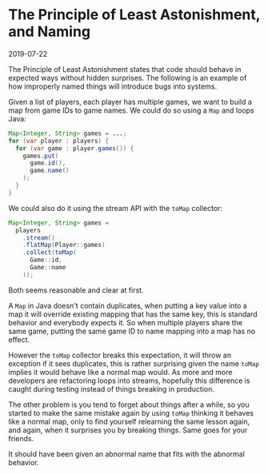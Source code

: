 # The Principle of Least Astonishment, and Naming

2019-07-22

The Principle of Least Astonishment states that code should behave in
expected ways without hidden surprises. The following is an example of
how improperly named things will introduce bugs into systems.

Given a list of players, each player has multiple games, we want to
build a map from game IDs to game names. We could do so using a `Map`
and loops Java:

```java
Map<Integer, String> games = ...;
for (var player : players) {
  for (var game : player.games()) {
    games.put(
      game.id(),
      game.name()
    );
  }
}
```

We could also do it using the stream API with the `toMap` collector:

```java
Map<Integer, String> games =
  players
    .stream()
    .flatMap(Player::games)
    .collect(toMap(
      Game::id,
      Game::name
    ));
```

Both seems reasonable and clear at first.

A `Map` in Java doesn't contain duplicates, when putting a key value
into a map it will override existing mapping that has the same key,
this is standard behavior and everybody expects it. So when multiple
players share the same game, putting the same game ID to name mapping
into a map has no effect.

However the `toMap` collector breaks this expectation, it will throw
an exception if it sees duplicates, this is rather surprising given
the name `toMap` implies it would behave like a normal map would. As
more and more developers are refactoring loops into streams, hopefully
this difference is caught during testing instead of things breaking in
production.

The other problem is you tend to forget about things after a while, so
you started to make the same mistake again by using `toMap` thinking
it behaves like a normal map, only to find yourself relearning the
same lesson again, and again, when it surprises you by breaking
things. Same goes for your friends.

It should have been given an abnormal name that fits with the abnormal
behavior.
